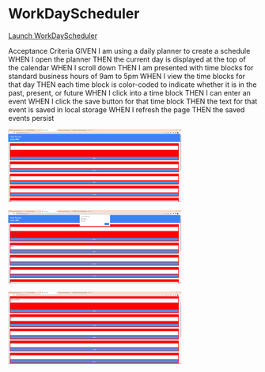 # WorkDayScheduler

[Launch WorkDayScheduler ](https://woody461.github.io/WorkDayScheduler/)

Acceptance Criteria
GIVEN I am using a daily planner to create a schedule
WHEN I open the planner
THEN the current day is displayed at the top of the calendar
WHEN I scroll down
THEN I am presented with time blocks for standard business hours of 9am to 5pm
WHEN I view the time blocks for that day
THEN each time block is color-coded to indicate whether it is in the past, present, or future
WHEN I click into a time block
THEN I can enter an event
WHEN I click the save button for that time block
THEN the text for that event is saved in local storage
WHEN I refresh the page
THEN the saved events persist

<p>
  <img src="assets/Screenshot.png" width="350" title="hover text">
  </p>

  <p>
  <img src="assets/Screenshot2.png" width="350" title="hover text">
  </p>

  <p>
  <img src="assets/Screenshot3.png" width="350" title="hover text">
  </p>
